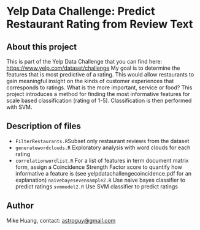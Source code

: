 # Yelp Data Challenge: Predict Restaurant Rating from Review Text

## About this project
This is part of the Yelp Data Challenge that you can find here: https://www.yelp.com/dataset/challenge
My goal is to determine the features that is most predictive of a rating. This would allow restaurants to gain meaningful insight on the kinds of customer experiences that corresponds to ratings. What is the more important, service or food?
This project introduces a method for finding the most informative features for scale based classification (rating of 1-5). 
Classification is then performed with SVM. 

## Description of files
* `FilterRestaurants.R`Subset only restaurant reviews from the dataset
* `generatewordclouds.R` Exploratory analysis with word clouds for each rating
* `correlationwordlist.R` For a list of features in term document matrix form, assign a Coincidence Strength Factor score 
to quantify how informative a feature is (see yelpdatachallengecoincidence.pdf for an explanation)
`naivebayesevensample2.R` Use naive bayes classifier to predict ratings
`svmmodel2.R` Use SVM classifier to predict ratings

## Author

Mike Huang, contact: astroguy@gmail.com